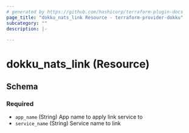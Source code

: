 ```yaml
---
# generated by https://github.com/hashicorp/terraform-plugin-docs
page_title: "dokku_nats_link Resource - terraform-provider-dokku"
subcategory: ""
description: |-
  
---
```


# dokku_nats_link (Resource)





<!-- schema generated by tfplugindocs -->
## Schema

### Required

- `app_name` (String) App name to apply link service to
- `service_name` (String) Service name to link


